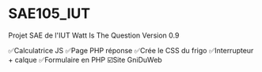 # SAE105_IUT
Projet SAE de l'IUT
Watt Is The Question
Version 0.9

✅Calculatrice JS
✅Page PHP réponse
✅Crée le CSS du frigo
✅Interrupteur + calque
✅Formulaire en PHP
☑️Site GniDuWeb
